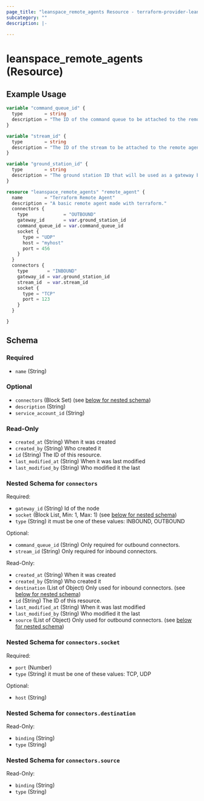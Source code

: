 ```yaml
---
page_title: "leanspace_remote_agents Resource - terraform-provider-leanspace"
subcategory: ""
description: |-
  
---
```


# leanspace_remote_agents (Resource)



## Example Usage

```terraform
variable "command_queue_id" {
  type        = string
  description = "The ID of the command queue to be attached to the remote agent."
}

variable "stream_id" {
  type        = string
  description = "The ID of the stream to be attached to the remote agent."
}

variable "ground_station_id" {
  type        = string
  description = "The ground station ID that will be used as a gateway by the remote agent."
}

resource "leanspace_remote_agents" "remote_agent" {
  name        = "Terraform Remote Agent"
  description = "A basic remote agent made with terraform."
  connectors {
    type             = "OUTBOUND"
    gateway_id       = var.ground_station_id
    command_queue_id = var.command_queue_id
    socket {
      type = "UDP"
      host = "myhost"
      port = 456
    }
  }
  connectors {
    type       = "INBOUND"
    gateway_id = var.ground_station_id
    stream_id  = var.stream_id
    socket {
      type = "TCP"
      port = 123
    }
  }

}
```

<!-- schema generated by tfplugindocs -->
## Schema

### Required

- `name` (String)

### Optional

- `connectors` (Block Set) (see [below for nested schema](#nestedblock--connectors))
- `description` (String)
- `service_account_id` (String)

### Read-Only

- `created_at` (String) When it was created
- `created_by` (String) Who created it
- `id` (String) The ID of this resource.
- `last_modified_at` (String) When it was last modified
- `last_modified_by` (String) Who modified it the last

<a id="nestedblock--connectors"></a>
### Nested Schema for `connectors`

Required:

- `gateway_id` (String) Id of the node
- `socket` (Block List, Min: 1, Max: 1) (see [below for nested schema](#nestedblock--connectors--socket))
- `type` (String) it must be one of these values: INBOUND, OUTBOUND

Optional:

- `command_queue_id` (String) Only required for outbound connectors.
- `stream_id` (String) Only required for inbound connectors.

Read-Only:

- `created_at` (String) When it was created
- `created_by` (String) Who created it
- `destination` (List of Object) Only used for inbound connectors. (see [below for nested schema](#nestedatt--connectors--destination))
- `id` (String) The ID of this resource.
- `last_modified_at` (String) When it was last modified
- `last_modified_by` (String) Who modified it the last
- `source` (List of Object) Only used for outbound connectors. (see [below for nested schema](#nestedatt--connectors--source))

<a id="nestedblock--connectors--socket"></a>
### Nested Schema for `connectors.socket`

Required:

- `port` (Number)
- `type` (String) it must be one of these values: TCP, UDP

Optional:

- `host` (String)


<a id="nestedatt--connectors--destination"></a>
### Nested Schema for `connectors.destination`

Read-Only:

- `binding` (String)
- `type` (String)


<a id="nestedatt--connectors--source"></a>
### Nested Schema for `connectors.source`

Read-Only:

- `binding` (String)
- `type` (String)
